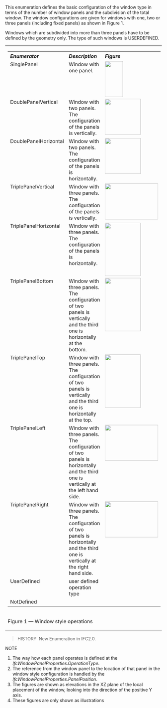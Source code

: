 This enumeration defines the basic configuration of the window type in terms of the number of window panels and the subdivision of the total window. The window configurations are given for windows with one, two or three panels (including fixed panels) as shown in Figure 1.

Windows which are subdivided into more than three panels have to be defined by the geometry only. The type of such windows is USERDEFINED.

<table>
<tr>
<td>
<table class="gridtable">
<tr valign="top">
<th width="30%" valign="top" align="left"><i>Enumerator</i></th>
<th width="46%" valign="top" align="left"><i>Description</i></th>
<th width="23%" valign="top" align="left"><i>Figure</i></th>
</tr>
<tr valign="top">
<td width="30%" valign="top" align="left">SinglePanel</td>
<td width="46%" valign="top" align="left">Window with one panel.<br></td>
<td width="23%" valign="top" align="left"><img src="../../../../../../figures/ifcwindowstyleoperationenum-fig01.gif" width="58" height="115" border="0"></td>
</tr>
<tr valign="top">
<td width="30%" valign="top" align="left">DoublePanelVertical</td>
<td width="46%" valign="top" align="left">Window with two panels. The configuration of the panels is
vertically.<br></td>
<td width="23%" valign="top" align="left"><img src="../../../../../../figures/ifcwindowstyleoperationenum-fig02.gif" width="115" height="115" border="0"></td>
</tr>
<tr valign="top">
<td width="30%" valign="top" align="left">DoublePanelHorizontal</td>
<td width="46%" valign="top" align="left">Window with two panels. The configuration of the panels is
horizontally.<br></td>
<td width="23%" valign="top" align="left"><img src="../../../../../../figures/ifcwindowstyleoperationenum-fig03.gif" width="115" height="115" border="0"></td>
</tr>
<tr valign="top">
<td width="30%" valign="top" align="left">TriplePanelVertical</td>
<td width="46%" valign="top" align="left">Window with three panels. The configuration of the panels is
vertically.<br></td>
<td width="23%" valign="top" align="left"><img src="../../../../../../figures/ifcwindowstyleoperationenum-fig04.gif" width="171" height="115" border="0"></td>
</tr>
<tr valign="top">
<td width="30%" valign="top" align="left">TriplePanelHorizontal</td>
<td width="46%" valign="top" align="left">Window with three panels. The configuration of the panels is
horizontally.</td>
<td width="23%" valign="top" align="left"><img src="../../../../../../figures/ifcwindowstyleoperationenum-fig05.gif" width="115" height="171" border="0"></td>
</tr>
<tr valign="top">
<td width="30%" valign="top" align="left">TriplePanelBottom</td>
<td width="46%" valign="top" align="left">Window with three panels. The configuration of two panels is vertically and
the third one is horizontally at the bottom.<br></td>
<td width="23%" valign="top" align="left"><img src="../../../../../../figures/ifcwindowstyleoperationenum-fig06.gif" width="115" height="171" border="0"></td>
</tr>
<tr valign="top">
<td width="30%" valign="top" align="left">TriplePanelTop</td>
<td width="46%" valign="top" align="left">Window with three panels. The configuration of two panels is vertically and
the third one is horizontally at the top.<br></td>
<td width="23%" valign="top" align="left"><img src="../../../../../../figures/ifcwindowstyleoperationenum-fig07.gif" width="115" height="171" border="0"></td>
</tr>
<tr valign="top">
<td width="30%" valign="top" align="left">TriplePanelLeft</td>
<td width="46%" valign="top" align="left">Window with three panels. The configuration of two panels is horizontally and
the third one is vertically at the left hand side.<br></td>
<td width="23%" valign="top" align="left"><img src="../../../../../../figures/ifcwindowstyleoperationenum-fig08.gif" width="171" height="115" border="0"></td>
</tr>
<tr valign="top">
<td width="30%" valign="top" align="left">TriplePanelRight</td>
<td width="46%" valign="top" align="left">Window with three panels. The configuration of two panels is horizontally and
the third one is vertically at the right hand side.<br></td>
<td width="23%" valign="top" align="left"><img src="../../../../../../figures/ifcwindowstyleoperationenum-fig09.gif" width="171" height="115" border="0"></td>
</tr>
<tr valign="top">
<td width="30%" valign="top" align="left">UserDefined</td>
<td width="46%" valign="top" align="left">user defined operation type</td>
<td width="23%" valign="top" align="left">&nbsp;</td>
</tr>
<tr valign="top">
<td width="30%" valign="top" align="left">NotDefined</td>
<td width="46%" valign="top" align="left">&nbsp;</td>
<td width="23%" valign="top" align="left">&nbsp;</td>
</tr>
</table>
</td>
</tr>
<tr>
<td>
<p class="figure">Figure 1 &mdash; Window style operations</p>
</td>
</tr>
</table>

> HISTORY&nbsp; New Enumeration in IFC2.0.

NOTE

1. The way how each panel operates is defined at the _IfcWindowPanelProperties.OperationType_.
2. The reference from the window panel to the location of that panel in the window style configuration is handled by the _IfcWindowPanelProperties.PanelPosition_.
3. The figures are shown as elevations in the XZ plane of the local placement of the window, looking into the direction of the positive Y axis.
4. These figures are only shown as illustrations
